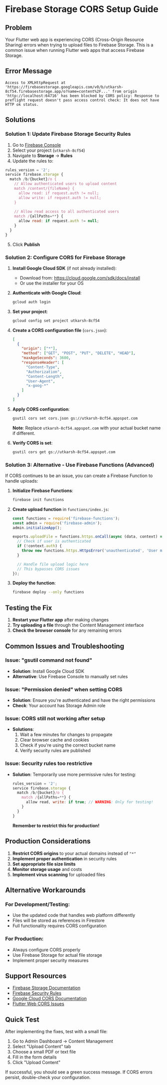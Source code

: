 # Firebase Storage CORS Setup Guide

## Problem
Your Flutter web app is experiencing CORS (Cross-Origin Resource Sharing) errors when trying to upload files to Firebase Storage. This is a common issue when running Flutter web apps that access Firebase Storage.

## Error Message
```
Access to XMLHttpRequest at 'https://firebasestorage.googleapis.com/v0/b/utkarsh-8cf54.firebasestorage.app/o?name=content%2F...' from origin 'http://localhost:64716' has been blocked by CORS policy: Response to preflight request doesn't pass access control check: It does not have HTTP ok status.
```

## Solutions

### Solution 1: Update Firebase Storage Security Rules

1. Go to [Firebase Console](https://console.firebase.google.com/)
2. Select your project (`utkarsh-8cf54`)
3. Navigate to **Storage** → **Rules**
4. Update the rules to:

```javascript
rules_version = '2';
service firebase.storage {
  match /b/{bucket}/o {
    // Allow authenticated users to upload content
    match /content/{fileName} {
      allow read: if request.auth != null;
      allow write: if request.auth != null;
    }
    
    // Allow read access to all authenticated users
    match /{allPaths=**} {
      allow read: if request.auth != null;
    }
  }
}
```

5. Click **Publish**

### Solution 2: Configure CORS for Firebase Storage

1. **Install Google Cloud SDK** (if not already installed):
   - Download from: https://cloud.google.com/sdk/docs/install
   - Or use the installer for your OS

2. **Authenticate with Google Cloud**:
   ```bash
   gcloud auth login
   ```

3. **Set your project**:
   ```bash
   gcloud config set project utkarsh-8cf54
   ```

4. **Create a CORS configuration file** (`cors.json`):
   ```json
   [
     {
       "origin": ["*"],
       "method": ["GET", "POST", "PUT", "DELETE", "HEAD"],
       "maxAgeSeconds": 3600,
       "responseHeader": [
         "Content-Type", 
         "Authorization", 
         "Content-Length", 
         "User-Agent", 
         "x-goog-*"
       ]
     }
   ]
   ```

5. **Apply CORS configuration**:
   ```bash
   gsutil cors set cors.json gs://utkarsh-8cf54.appspot.com
   ```

   **Note**: Replace `utkarsh-8cf54.appspot.com` with your actual bucket name if different.

6. **Verify CORS is set**:
   ```bash
   gsutil cors get gs://utkarsh-8cf54.appspot.com
   ```

### Solution 3: Alternative - Use Firebase Functions (Advanced)

If CORS continues to be an issue, you can create a Firebase Function to handle uploads:

1. **Initialize Firebase Functions**:
   ```bash
   firebase init functions
   ```

2. **Create upload function** in `functions/index.js`:
   ```javascript
   const functions = require('firebase-functions');
   const admin = require('firebase-admin');
   admin.initializeApp();

   exports.uploadFile = functions.https.onCall(async (data, context) => {
     // Check if user is authenticated
     if (!context.auth) {
       throw new functions.https.HttpsError('unauthenticated', 'User must be authenticated');
     }

     // Handle file upload logic here
     // This bypasses CORS issues
   });
   ```

3. **Deploy the function**:
   ```bash
   firebase deploy --only functions
   ```

## Testing the Fix

1. **Restart your Flutter app** after making changes
2. **Try uploading a file** through the Content Management interface
3. **Check the browser console** for any remaining errors

## Common Issues and Troubleshooting

### Issue: "gsutil command not found"
- **Solution**: Install Google Cloud SDK
- **Alternative**: Use Firebase Console to manually set rules

### Issue: "Permission denied" when setting CORS
- **Solution**: Ensure you're authenticated and have the right permissions
- **Check**: Your account has Storage Admin role

### Issue: CORS still not working after setup
- **Solutions**:
  1. Wait a few minutes for changes to propagate
  2. Clear browser cache and cookies
  3. Check if you're using the correct bucket name
  4. Verify security rules are published

### Issue: Security rules too restrictive
- **Solution**: Temporarily use more permissive rules for testing:
  ```javascript
  rules_version = '2';
  service firebase.storage {
    match /b/{bucket}/o {
      match /{allPaths=**} {
        allow read, write: if true; // WARNING: Only for testing!
      }
    }
  }
  ```
  **Remember to restrict this for production!**

## Production Considerations

1. **Restrict CORS origins** to your actual domains instead of `"*"`
2. **Implement proper authentication** in security rules
3. **Set appropriate file size limits**
4. **Monitor storage usage** and costs
5. **Implement virus scanning** for uploaded files

## Alternative Workarounds

### For Development/Testing:
- Use the updated code that handles web platform differently
- Files will be stored as references in Firestore
- Full functionality requires CORS configuration

### For Production:
- Always configure CORS properly
- Use Firebase Storage for actual file storage
- Implement proper security measures

## Support Resources

- [Firebase Storage Documentation](https://firebase.google.com/docs/storage)
- [Firebase Security Rules](https://firebase.google.com/docs/storage/security)
- [Google Cloud CORS Documentation](https://cloud.google.com/storage/docs/cross-origin)
- [Flutter Web CORS Issues](https://github.com/flutter/flutter/issues?q=cors)

## Quick Test

After implementing the fixes, test with a small file:

1. Go to Admin Dashboard → Content Management
2. Select "Upload Content" tab
3. Choose a small PDF or text file
4. Fill in the form details
5. Click "Upload Content"

If successful, you should see a green success message. If CORS errors persist, double-check your configuration.
